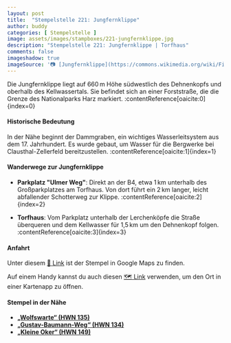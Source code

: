 ```yaml
---
layout: post
title:  "Stempelstelle 221: Jungfernklippe"
author: buddy
categories: [ Stempelstelle ]
image: assets/images/stampboxes/221-jungfernklippe.jpg
description: "Stempelstelle 221: Jungfernklippe | Torfhaus"
comments: false
imageshadow: true
imageSource: '📷 [Jungfernklippe](https://commons.wikimedia.org/wiki/File:Jungfernklippe.jpg) von <a href="//commons.wikimedia.org/wiki/User:B.Thomas95" title="User:B.Thomas95">Thomas Binder</a> unter Lizenz [CC BY-SA 4.0](https://creativecommons.org/licenses/by-sa/4.0)'
---
```


Die Jungfernklippe liegt auf 660 m Höhe südwestlich des Dehnenkopfs und oberhalb des Kellwassertals. Sie befindet sich an einer Forststraße, die die Grenze des Nationalparks Harz markiert. :contentReference[oaicite:0]{index=0}

#### Historische Bedeutung

In der Nähe beginnt der Dammgraben, ein wichtiges Wasserleitsystem aus dem 17. Jahrhundert. Es wurde gebaut, um Wasser für die Bergwerke bei Clausthal-Zellerfeld bereitzustellen. :contentReference[oaicite:1]{index=1}

#### Wanderwege zur Jungfernklippe

- **Parkplatz "Ulmer Weg"**: Direkt an der B4, etwa 1 km unterhalb des Großparkplatzes am Torfhaus. Von dort führt ein 2 km langer, leicht abfallender Schotterweg zur Klippe. :contentReference[oaicite:2]{index=2}

- **Torfhaus**: Vom Parkplatz unterhalb der Lerchenköpfe die Straße überqueren und dem Kellwasser für 1,5 km um den Dehnenkopf folgen. :contentReference[oaicite:3]{index=3}

#### Anfahrt

Unter diesem [📍 Link](https://www.google.com/maps/dir/?api=1&origin=&destination=51.80420%2C%2010.51382) ist der Stempel in Google Maps zu finden.

<div class="android-only">
  Auf einem Handy kannst du auch diesen 
  <a href="geo:51.80420,10.51382">🗺️ Link</a> 
  verwenden, um den Ort in einer Kartenapp zu öffnen.
  <p></p>
</div>

#### Stempel in der Nähe

- [**„Wolfswarte“ (HWN 135)**](/stempelstelle-135-wolfswarte)
- [**„Gustav-Baumann-Weg“ (HWN 134)**](/stempelstelle-134-gustav-baumann-weg)
- [**„Kleine Oker“ (HWN 149)**](/stempelstelle-149-kleine-oker)
